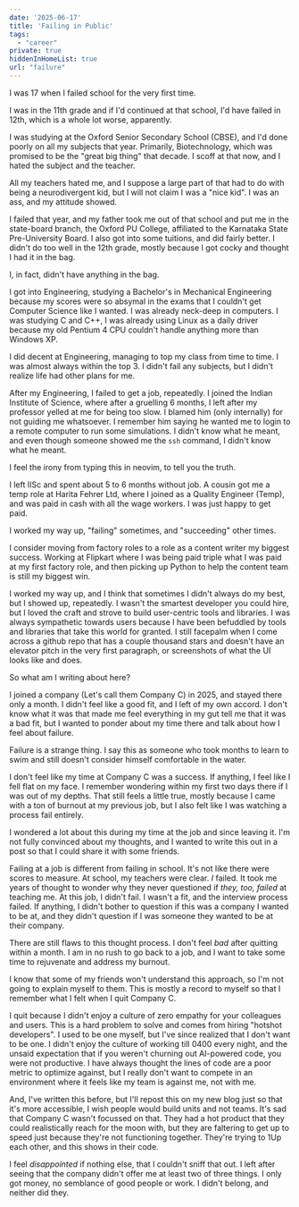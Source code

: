 ```yaml
---
date: '2025-06-17'
title: 'Failing in Public'
tags:
  - "career"
private: true
hiddenInHomeList: true
url: "failure"
---
```


I was 17 when I failed school for the very first time.

I was in the 11th grade and if I'd continued at that school, I'd have failed in
12th, which is a whole lot worse, apparently.

I was studying at the Oxford Senior Secondary School (CBSE), and I'd done
poorly on all my subjects that year. Primarily, Biotechnology, which was
promised to be the "great big thing" that decade. I scoff at that now, and I
hated the subject and the teacher.

All my teachers hated me, and I suppose a large part of that had to do with
being a neurodivergent kid, but I will not claim I was a "nice kid". I was an
ass, and my attitude showed.

I failed that year, and my father took me out of that school and put me in the
state-board branch, the Oxford PU College, affiliated to the Karnataka State
Pre-University Board. I also got into some tuitions, and did fairly better. I
didn't do too well in the 12th grade, mostly because I got cocky and thought I
had it in the bag.

I, in fact, didn't have anything in the bag.

I got into Engineering, studying a Bachelor's in Mechanical Engineering because
my scores were so absymal in the exams that I couldn't get Computer Science
like I wanted. I was already neck-deep in computers. I was studying C and C++,
I was already using Linux as a daily driver because my old Pentium 4 CPU
couldn't handle anything more than Windows XP.

I did decent at Engineering, managing to top my class from time to time. I was
almost always within the top 3. I didn't fail any subjects, but I didn't
realize life had other plans for me.

After my Engineering, I failed to get a job, repeatedly. I joined the Indian
Institute of Science, where after a gruelling 6 months, I left after my
professor yelled at me for being too slow. I blamed him (only internally) for
not guiding me whatsoever. I remember him saying he wanted me to login to a
remote computer to run some simulations. I didn't know what he meant, and even
though someone showed me the `ssh` command, I didn't know what he meant.

I feel the irony from typing this in neovim, to tell you the truth.

I left IISc and spent about 5 to 6 months without job. A cousin got me a temp
role at Harita Fehrer Ltd, where I joined as a Quality Engineer (Temp), and was
paid in cash with all the wage workers. I was just happy to get paid.

I worked my way up, "failing" sometimes, and "succeeding" other times.

I consider moving from factory roles to a role as a content writer my biggest
success. Working at Flipkart where I was being paid triple what I was paid at
my first factory role, and then picking up Python to help the content team is
still my biggest win.

I worked my way up, and I think that sometimes I didn't always do my best, but
I showed up, repeatedly. I wasn't the smartest developer you could hire, but I
loved the craft and strove to build user-centric tools and libraries. I was
always sympathetic towards users because I have been befuddled by tools and
libraries that take this world for granted. I still facepalm when I come across
a github repo that has a couple thousand stars and doesn't have an elevator
pitch in the very first paragraph, or screenshots of what the UI looks like and
does.

So what am I writing about here?

I joined a company (Let's call them Company C) in 2025, and stayed there only a
month. I didn't feel like a good fit, and I left of my own accord. I don't know
what it was that made me feel everything in my gut tell me that it was a bad
fit, but I wanted to ponder about my time there and talk about how I feel about
failure.

Failure is a strange thing. I say this as someone who took months to learn to
swim and still doesn't consider himself comfortable in the water.

I don't feel like my time at Company C was a success. If anything, I feel like I
fell flat on my face. I remember wondering within my first two days there if I
was out of my depths. That still feels a little true, mostly because I came
with a ton of burnout at my previous job, but I also felt like I was watching a
process fail entirely.

I wondered a lot about this during my time at the job and since leaving it.
I'm not fully convinced about my thoughts, and I wanted to write this out
in a post so that I could share it with some friends.

Failing at a job is different from failing in school. It's not like there were
scores to measure. At school, my teachers were clear. *I* failed. It took me
years of thought to wonder why they never questioned if *they, too, failed*
at teaching me. At this job, I didn't fail. I wasn't a fit, and the interview
process failed. If anything, I didn't bother to question if this was a company
I wanted to be at, and they didn't question if I was someone they wanted to be
at their company.

There are still flaws to this thought process. I don't feel *bad* after
quitting within a month. I am in no rush to go back to a job, and I want to
take some time to rejuvenate and address my burnout.

I know that some of my friends won't understand this approach, so I'm not
going to explain myself to them. This is mostly a record to myself so that
I remember what I felt when I quit Company C.

I quit because I didn't enjoy a culture of zero empathy for your colleagues and
users. This is a hard problem to solve and comes from hiring "hotshot
developers". I used to be one myself, but I've since realized that I don't want
to be one. I didn't enjoy the culture of working till 0400 every night, and the
unsaid expectation that if you weren't churning out AI-powered code, you were
not productive. I have always thought the lines of code are a poor metric to
optimize against, but I really don't want to compete in an environment where
it feels like my team is against me, not with me.

And, I've written this before, but I'll repost this on my new blog just
so that it's more accessible, I wish people would build units and not teams.
It's sad that Company C wasn't focussed on that. They had a hot product
that they could realistically reach for the moon with, but they are faltering
to get up to speed just because they're not functioning together. They're
trying to 1Up each other, and this shows in their code.

I feel *disappointed* if nothing else, that I couldn't sniff that out. I left
after seeing that the company didn't offer me at least two of three things. I
only got money, no semblance of good people or work. I didn't belong, and
neither did they.
